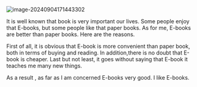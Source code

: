 ![image-20240904171443302](http://os.zhaohs.cn/markdown/202409041714368.png)

  It is well known that book is very important our lives. Some people enjoy that E-books, but some people like that paper books. As for me, E-books are better than paper books. Here are the reasons.

  First of all, it is obvious that E-book is more convenient than paper book, both in terms of buying and reading.  In addition,there is no doubt that E-book is cheaper. Last but not least, it goes without saying that E-book it teaches me many new things.

  As a result , as far as I am concerned E-books very good. I like E-books.